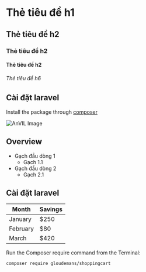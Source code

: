 # Thẻ tiêu đề h1
## Thẻ tiêu đề h2
### Thẻ tiêu đề h2
#### Thẻ tiêu đề h2
###### Thẻ tiêu đề h6

## Cài đặt laravel

Install the package through [composer](https://mosoftvn.com)

![AnVIL Image](https://mosoftvn.com/images/logo.png "AnVIL Portal Image!")

## Overview
- Gạch đầu dòng 1
    - Gạch 1.1 
- Gạch đầu dòng 2
    - Gạch 2.1 
## Cài đặt laravel
| Month    | Savings |
| -------- | ------- |
| January  | $250    |
| February | $80     |
| March    | $420    |

Run the Composer require command from the Terminal:

    composer require gloudemans/shoppingcart